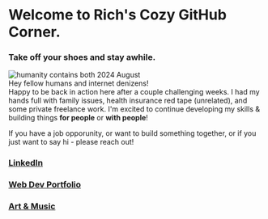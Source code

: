 # Welcome to Rich's Cozy GitHub Corner.
### Take off your shoes and stay awhile.
![humanity contains both](/images/kuon-airwaves-art-crop2.jpg)
2024 August  
Hey fellow humans and internet denizens!  
Happy to be back in action here after a couple challenging weeks. I had my hands full with family issues, health insurance red tape (unrelated), and some private freelance work. I'm excited to continue developing my skills & building things **for people** or **with people**!

If you have a job opporunity, or want to build something together, or if you just want to say hi - please reach out!

### [LinkedIn](https://www.linkedin.com/in/richbozek "Rich's LinkedIn")
### [Web Dev Portfolio](https://rbozek.netlify.app "Rich's Portfolio")
### [Art & Music](https://www.richbozek.com "Rich's Art & Music")



<!--
If you're reading this...why are you snooping around here? Don't you have better things to do?

Saved for reference:
**rbozek/rbozek** is special GH repository - its `README.md` (this file) appears on GH profile.
Common usage:
- 🔭 I’m currently working on ...
- 🌱 I’m currently learning ...
- 👯 I’m looking to collaborate on ...
- 🤔 I’m looking for help with ...
- 💬 Ask me about ...
- 📫 How to reach me: ...
- 😄 Pronouns: ...
- ⚡ Fun fact: ...
-->


